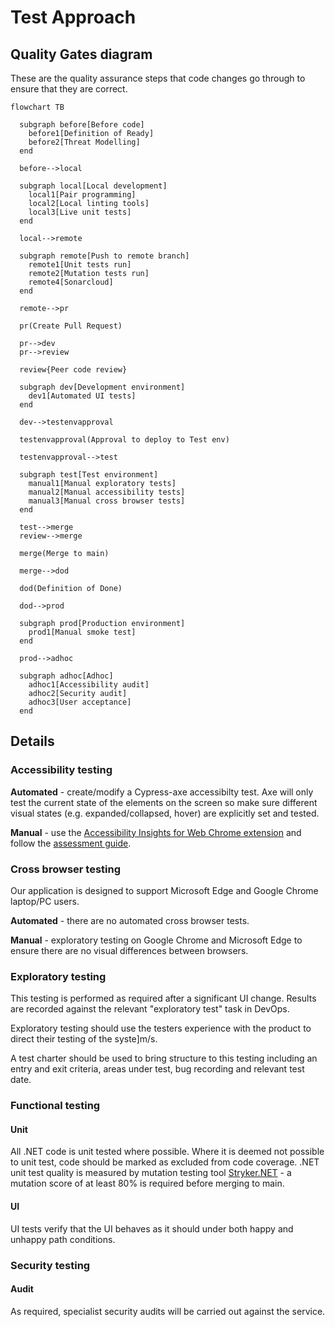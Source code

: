 # Test Approach

## Quality Gates diagram

These are the quality assurance steps that code changes go through to ensure that they are correct.

```mermaid
flowchart TB

  subgraph before[Before code]
    before1[Definition of Ready]
    before2[Threat Modelling]
  end

  before-->local

  subgraph local[Local development]
    local1[Pair programming]
    local2[Local linting tools]
    local3[Live unit tests]
  end

  local-->remote

  subgraph remote[Push to remote branch]
    remote1[Unit tests run]
    remote2[Mutation tests run]
    remote4[Sonarcloud]
  end

  remote-->pr

  pr(Create Pull Request)

  pr-->dev
  pr-->review

  review{Peer code review}
  
  subgraph dev[Development environment]
    dev1[Automated UI tests]
  end

  dev-->testenvapproval
  
  testenvapproval(Approval to deploy to Test env)

  testenvapproval-->test

  subgraph test[Test environment]
    manual1[Manual exploratory tests]
    manual2[Manual accessibility tests]
    manual3[Manual cross browser tests]
  end

  test-->merge
  review-->merge

  merge(Merge to main)

  merge-->dod

  dod(Definition of Done)

  dod-->prod

  subgraph prod[Production environment]
    prod1[Manual smoke test]
  end

  prod-->adhoc

  subgraph adhoc[Adhoc]
    adhoc1[Accessibility audit]
    adhoc2[Security audit]
    adhoc3[User acceptance]
  end

```

## Details

### Accessibility testing

**Automated** - create/modify a Cypress-axe accessibilty test. Axe will only test the current state of the elements on the screen so make sure different visual states (e.g. expanded/collapsed, hover) are explicitly set and tested.

**Manual** - use the [Accessibility Insights for Web Chrome extension](https://accessibilityinsights.io/docs/web/overview/) and follow the [assessment guide](https://accessibilityinsights.io/docs/web/getstarted/assessment/).

### Cross browser testing

Our application is designed to support Microsoft Edge and Google Chrome laptop/PC users.

**Automated** - there are no automated cross browser tests.

**Manual** - exploratory testing on Google Chrome and Microsoft Edge to ensure there are no visual differences between browsers.

### Exploratory testing

This testing is performed as required after a significant UI change. Results are recorded against the relevant "exploratory test" task in DevOps.

Exploratory testing should use the testers experience with the product to direct their testing of the syste]m/s.

A test charter should be used to bring structure to this testing including an entry and exit criteria, areas under test, bug recording and relevant test date.

### Functional testing

#### Unit

All .NET code is unit tested where possible. Where it is deemed not possible to unit test, code should be marked as excluded from code coverage.
.NET unit test quality is measured by mutation testing tool [Stryker.NET](https://stryker-mutator.io/docs/stryker-net/introduction/) - a mutation score of at least 80% is required before merging to main.

#### UI

UI tests verify that the UI behaves as it should under both happy and unhappy path conditions.

### Security testing

#### Audit

As required, specialist security audits will be carried out against the service.
